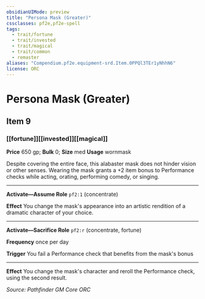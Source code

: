 ```yaml
---
obsidianUIMode: preview
title: "Persona Mask (Greater)"
cssclasses: pf2e,pf2e-spell
tags:
  - trait/fortune
  - trait/invested
  - trait/magical
  - trait/common
  - remaster
aliases: "Compendium.pf2e.equipment-srd.Item.0PPQl3TEr1yNhhN6"
license: ORC
---
```

# Persona Mask (Greater)
## Item 9
### [[fortune]][[invested]][[magical]]


**Price** 650 gp; 
**Bulk** 0; **Size** med
**Usage** wornmask

Despite covering the entire face, this alabaster mask does not hinder vision or other senses. Wearing the mask grants a +2 item bonus to Performance checks while acting, orating, performing comedy, or singing.

* * *

**Activate—Assume Role** `pf2:1` (concentrate)

**Effect** You change the mask's appearance into an artistic rendition of a dramatic character of your choice.

* * *

**Activate—Sacrifice Role** `pf2:r` (concentrate, fortune)

**Frequency** once per day

**Trigger** You fail a Performance check that benefits from the mask's bonus

* * *

**Effect** You change the mask's character and reroll the Performance check, using the second result.

*Source: Pathfinder GM Core*
*ORC*